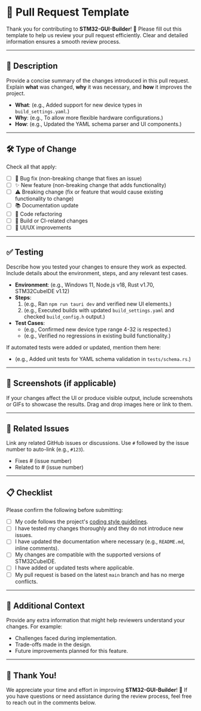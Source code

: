 # 🚀 Pull Request Template

Thank you for contributing to **STM32-GUI-Builder**! 🎉 Please fill out this template to help us review your pull request efficiently. Clear and detailed information ensures a smooth review process.

---

## 📝 Description

Provide a concise summary of the changes introduced in this pull request. Explain **what** was changed, **why** it was necessary, and **how** it improves the project.

- **What**: (e.g., Added support for new device types in `build_settings.yaml`.)
- **Why**: (e.g., To allow more flexible hardware configurations.)
- **How**: (e.g., Updated the YAML schema parser and UI components.)

---

## 🛠 Type of Change

Check all that apply:

- [ ] 🐛 Bug fix (non-breaking change that fixes an issue)
- [ ] ✨ New feature (non-breaking change that adds functionality)
- [ ] ⚠️ Breaking change (fix or feature that would cause existing functionality to change)
- [ ] 📚 Documentation update
- [ ] 🧹 Code refactoring
- [ ] 🔧 Build or CI-related changes
- [ ] 🎨 UI/UX improvements

---

## ✅ Testing

Describe how you tested your changes to ensure they work as expected. Include details about the environment, steps, and any relevant test cases.

- **Environment**: (e.g., Windows 11, Node.js v18, Rust v1.70, STM32CubeIDE v1.12)
- **Steps**:
  1. (e.g., Ran `npm run tauri dev` and verified new UI elements.)
  2. (e.g., Executed builds with updated `build_settings.yaml` and checked `build_config.h` output.)
- **Test Cases**:
  - (e.g., Confirmed new device type range 4-32 is respected.)
  - (e.g., Verified no regressions in existing build functionality.)

If automated tests were added or updated, mention them here:
- (e.g., Added unit tests for YAML schema validation in `tests/schema.rs`.)

---

## 📸 Screenshots (if applicable)

If your changes affect the UI or produce visible output, include screenshots or GIFs to showcase the results. Drag and drop images here or link to them.

---

## 🔗 Related Issues

Link any related GitHub issues or discussions. Use `#` followed by the issue number to auto-link (e.g., `#123`).

- Fixes # (issue number)
- Related to # (issue number)

---

## 📋 Checklist

Please confirm the following before submitting:

- [ ] My code follows the project's [coding style guidelines](link-to-style-guide-if-exists).
- [ ] I have tested my changes thoroughly and they do not introduce new issues.
- [ ] I have updated the documentation where necessary (e.g., `README.md`, inline comments).
- [ ] My changes are compatible with the supported versions of STM32CubeIDE.
- [ ] I have added or updated tests where applicable.
- [ ] My pull request is based on the latest `main` branch and has no merge conflicts.

---

## 💬 Additional Context

Provide any extra information that might help reviewers understand your changes. For example:
- Challenges faced during implementation.
- Trade-offs made in the design.
- Future improvements planned for this feature.

---

## 🙌 Thank You!

We appreciate your time and effort in improving **STM32-GUI-Builder**! 🌟 If you have questions or need assistance during the review process, feel free to reach out in the comments below.
